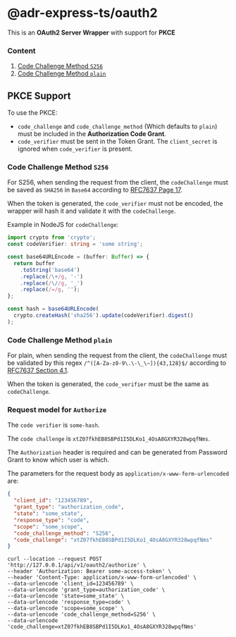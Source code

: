 # @adr-express-ts/oauth2

This is an **OAuth2 Server Wrapper** with support for **PKCE**

### Content

1. [Code Challenge Method `S256`](#Code%20Challenge%20Method%20S256)
2. [Code Challenge Method `plain`](#Code%20Challenge%20Method%20plain)

## PKCE Support

To use the PKCE:

- `code_challenge` and `code_challenge_method` (Which defaults to `plain`) must be included in the **Authorization Code Grant**.
- `code_verifier` must be sent in the Token Grant. The `client_secret` is ignored when `code_verifier` is present.

### Code Challenge Method `S256`

For S256, when sending the request from the client, the `codeChallenge` must be saved as `SHA256` in `Base64` according to [RFC7637 Page 17](https://tools.ietf.org/html/rfc7636#page-17).

When the token is generated, the `code_verifier` must not be encoded, the wrapper will hash it and validate it with the `codeChallenge`.

Example in NodeJS for `codeChallenge`:

```ts
import crypto from 'crypto';
const codeVerifier: string = 'some string';

const base64URLEncode = (buffer: Buffer) => {
  return buffer
    .toString('base64')
    .replace(/\+/g, '-')
    .replace(/\//g, '_')
    .replace(/=/g, '');
};

const hash = base64URLEncode(
  crypto.createHash('sha256').update(codeVerifier).digest()
);
```

### Code Challenge Method `plain`

For plain, when sending the request from the client, the `codeChallenge` must be validated by this regex `/^([A-Za-z0-9\.\-\_\~]){43,128}$/` according to [RFC7637 Section 4.1](https://tools.ietf.org/html/rfc7636#section-4).

When the token is generated, the `code_verifier` must be the same as `codeChallenge`.

### Request model for `Authorize`

The `code verifier` is `some-hash`.

The `code challenge` is `xtZ07fkhEB8SBPd1I5DLKo1_4OsA8GXYR328wpqfNms`.

The `Authorization` header is required and can be generated from Password Grant to know which user is which.

The parameters for the request body as `application/x-www-form-urlencoded` are:

```json
{
  "client_id": "123456789",
  "grant_type": "authorization_code",
  "state": "some_state",
  "response_type": "code",
  "scope": "some_scope",
  "code_challenge_method": "S256",
  "code_challenge": "xtZ07fkhEB8SBPd1I5DLKo1_4OsA8GXYR328wpqfNms"
}
```

```curl
curl --location --request POST 'http://127.0.0.1/api/v1/oauth2/authorize' \
--header 'Authorization: Bearer some-access-token' \
--header 'Content-Type: application/x-www-form-urlencoded' \
--data-urlencode 'client_id=123456789' \
--data-urlencode 'grant_type=authorization_code' \
--data-urlencode 'state=some_state' \
--data-urlencode 'response_type=code' \
--data-urlencode 'scope=some_scope' \
--data-urlencode 'code_challenge_method=S256' \
--data-urlencode 'code_challenge=xtZ07fkhEB8SBPd1I5DLKo1_4OsA8GXYR328wpqfNms'
```
